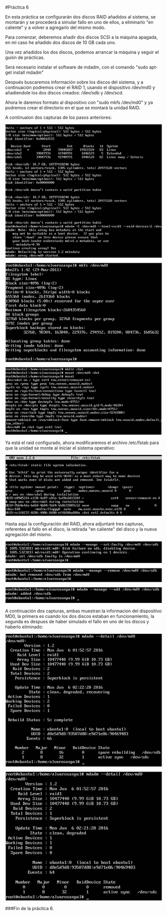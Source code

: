 #Práctica 6

En esta práctica se configurarán dos discos RAID añadidos al sistema, se montarán
y se procederá a simular fallo en uno de ellos, a eliminarlo "en caliente" y a volver a agregarlo del mismo modo.

Para comenzar, deberemos añadir dos discos SCSI a la máquina apagada, en mi caso he
añadido dos discos de 10 GB cada uno.

Una vez añadidos los dos discos, podemos arrancar la máquina y seguir el guión de prácticas.

Será necesario instalar el software de mdadm, con el comando "sudo apt-get install mdadm"

Después buscaremos información sobre los discos del sistema, y a continuación podremos crear el
RAID 1, usando el dispositivo /dev/md0 y añadiendole los dos discos creados: /dev/sdb y /dev/scd.

Ahora le daremos formato al dispositivo con "sudo mkfs /dev/md0" y ya podremos crear el directorio en el que se montará la unidad RAID.

A continuaíon dos capturas de los pasos anteriores:

![imagen](CreacionMD0.png)

![imagen](FormatoMD0.png)

![imagen](MontajeMD0.png)

Ya está el raid configurado, ahora modificaremos el archivo /etc/fstab para que la unidad se monte al iniciar el sistema operativo:

![imagen](ArchivoFstab.png)

Hasta aqui la configuración del RAID, ahora adjuntaré tres capturas, referentes al fallo en el disco, la retirada "en caliente" del disco
y la nueva agregación del mismo.

![imagen](FalloSBD.png)

![imagen](BorrarSDC.png)

![imagen](AgregarSDC.png)

A continuación dos capturas, ambas muestran la informacion del dispositivo MD0, la primera es cuando los dos discos estaban en funcionamiento,
la segunda es despues de haber simulado el fallo en uno de los discos y haberlo eliminado:

![imagen](DetallesMD0(2).png)

![imagen](DetallesMD0.png)

###Fin de la práctica 6.
